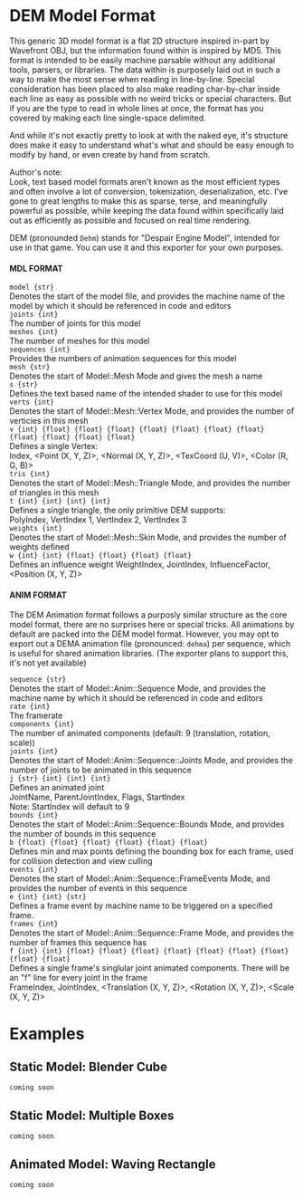# DEM Model Format
This generic 3D model format is a flat 2D structure inspired in-part by Wavefront OBJ, but the information found within is inspired by MD5. 
This format is intended to be easily machine parsable without any additional tools, parsers, or libraries. The data within is purposely laid out in such a way to make the most sense when reading in line-by-line.  Special consideration has been placed to also make reading char-by-char inside each line as easy as possible with no weird tricks or special characters. But if you are the type to read in whole lines at once, the format has you covered by making each line single-space delimited.  

And while it's not exactly pretty to look at with the naked eye, it's structure does make it easy to understand what's what and should be easy enough to modify by hand, or even create by hand from scratch. 

Author's note:  
Look, text based model formats aren't known as the most efficient types and often involve a lot of conversion, tokenization, deserialization, etc. 
I've gone to great lengths to make this as sparse, terse, and meaningfully powerful as possible, while keeping the data found within specifically laid out as efficiently as possible and focused on real time rendering. 

DEM (pronounded `Dehm`) stands for "Despair Engine Model", intended for use in that game. You can use it and this exporter for your own purposes. 

#### MDL FORMAT
`model {str}`  
Denotes the start of the model file, and provides the machine name of the model by which it should be referenced in code and editors  
`joints {int}`  
The number of joints for this model  
`meshes {int}`  
The number of meshes for this model  
`sequences {int}`  
Provides the numbers of animation sequences for this model  
`mesh {str}`  
Denotes the start of Model::Mesh Mode and gives the mesh a name   
`s {str}`  
Defines the text based name of the intended shader to use for this model   
`verts {int}`  
Denotes the start of Model::Mesh::Vertex Mode, and provides the number of verticies in this mesh   
`v {int} {float} {float} {float} {float} {float} {float} {float} {float} {float} {float} {float}`  
Defines a single Vertex:  
Index, <Point (X, Y, Z)>, <Normal (X, Y, Z)>, <TexCoord (U, V)>, <Color (R, G, B)>  
`tris {int}`  
Denotes the start of Model::Mesh::Triangle Mode, and provides the number of triangles in this mesh   
`t {int} {int} {int} {int}`    
Defines a single triangle, the only primitive DEM supports:  
PolyIndex, VertIndex 1, VertIndex 2, VertIndex 3    
`weights {int}`   
Denotes the start of Model::Mesh::Skin Mode, and provides the number of weights defined   
`w {int} {int} {float} {float} {float} {float}`  
Defines an influence weight 
WeightIndex, JointIndex, InfluenceFactor, <Position (X, Y, Z)>

#### ANIM FORMAT
The DEM Animation format follows a purposly similar structure as the core model format, there are no surprises here or special tricks. 
All animations by default are packed into the DEM model format. However, you may opt to export out a DEMA animation file (pronounced: `dehma`) per sequence, which is useful for shared animation libraries.  (The exporter plans to support this, it's not yet available)

`sequence {str}`  
Denotes the start of Model::Anim::Sequence Mode, and provides the machine name by which it should be referenced in code and editors  
`rate {int}`  
The framerate   
`components {int}`  
The number of animated components (default: 9 (translation, rotation, scale))  
`joints {int}`  
Denotes the start of Model::Anim::Sequence::Joints Mode, and provides the number of joints to be animated in this sequence  
`j {str} {int} {int} {int}`  
Defines an animated joint  
JointName, ParentJointIndex, Flags, StartIndex  
Note: StartIndex will default to 9  
`bounds {int}`  
Denotes the start of Model::Anim::Sequence::Bounds Mode, and provides the number of bounds in this sequence  
`b {float} {float} {float} {float} {float} {float}`  
Defines min and max points defining the bounding box for each frame, used for collision detection and view culling  
`events {int}`  
Denotes the start of Model::Anim::Sequence::FrameEvents Mode, and provides the number of events in this sequence    
`e {int} {int} {str}`  
Defines a frame event by machine name to be triggered on a specified frame.  
`frames {int}`    
Denotes the start of Model::Anim::Sequence::Frame Mode, and provides the number of frames this sequence has   
`f {int} {int} {float} {float} {float} {float} {float} {float} {float} {float} {float}`  
Defines a single frame's singlular joint animated components. There will be an "f" line for every joint in the frame  
FrameIndex, JointIndex, <Translation (X, Y, Z)>, <Rotation (X, Y, Z)>, <Scale (X, Y, Z)>  


# Examples

## Static Model: Blender Cube
```
coming soon
```

## Static Model: Multiple Boxes
```
coming soon
```

## Animated Model: Waving Rectangle 
```
coming soon
```